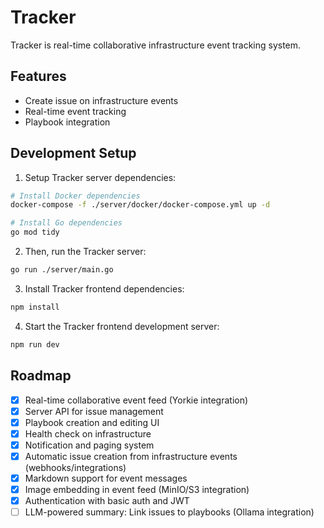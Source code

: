 # Tracker

Tracker is real-time collaborative infrastructure event tracking system.

## Features

- Create issue on infrastructure events
- Real-time event tracking
- Playbook integration

## Development Setup

1. Setup Tracker server dependencies:

```bash
# Install Docker dependencies
docker-compose -f ./server/docker/docker-compose.yml up -d

# Install Go dependencies
go mod tidy
```

2. Then, run the Tracker server:

```bash
go run ./server/main.go
```

3. Install Tracker frontend dependencies:
 
```bash
npm install
```

4. Start the Tracker frontend development server:

```bash
npm run dev
```

## Roadmap

- [x] Real-time collaborative event feed (Yorkie integration)
- [x] Server API for issue management
- [x] Playbook creation and editing UI
- [x] Health check on infrastructure
- [x] Notification and paging system
- [x] Automatic issue creation from infrastructure events (webhooks/integrations)
- [x] Markdown support for event messages
- [x] Image embedding in event feed (MinIO/S3 integration)
- [x] Authentication with basic auth and JWT
- [ ] LLM-powered summary: Link issues to playbooks (Ollama integration)
